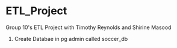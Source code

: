 # ETL_Project
Group 10's ETL Project  with Timothy Reynolds and Shirine Masood

1. Create Databae in pg admin called soccer_db
